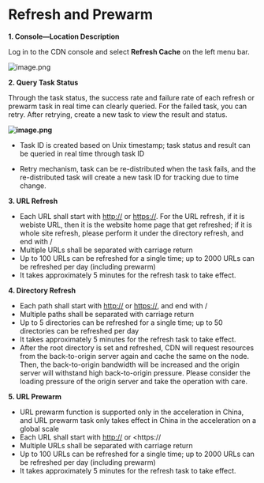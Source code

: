 # **Refresh and Prewarm**

**1. Console—Location Description**

Log in to the CDN console and select **Refresh Cache** on the left menu bar.                                              

 ![image.png](https://img1.jcloudcs.com/cms/b4021e8c-827e-4331-9617-301ea758423020180117163325.png)

**2. Query Task Status**

Through the task status, the success rate and failure rate of each refresh or prewarm task in real time can clearly queried. For the failed task, you can retry. After retrying, create a new task to view the result and status.

**![image.png](https://img1.jcloudcs.com/cms/3c752f53-54cd-4919-a95d-33f70b30c5dc20180205101014.png)**

- Task ID is created based on Unix timestamp; task status and result can be queried in real time through task ID

- Retry mechanism, task can be re-distributed when the task fails, and the re-distributed task will create a new task ID for tracking due to time change.

  

**3. URL Refresh**

* Each URL shall start with <http://> or <https://>. For the URL refresh, if it is webiste URL, then it is the website home page that get refreshed; if it is whole site refresh, please perform it under the directory refresh, and end with /
* Multiple URLs shall be separated with carriage return
* Up to 100 URLs can be refreshed for a single time; up to 2000 URLs can be refreshed per day (including prewarm)
* It takes approximately 5 minutes for the refresh task to take effect.

 

**4. Directory Refresh**

* Each path shall start with <http://> or <https://>, and end with /
* Multiple paths shall be separated with carriage return
* Up to 5 directories can be refreshed for a single time; up to 50 directories can be refreshed per day
* It takes approximately 5 minutes for the refresh task to take effect.
* After the root directory is set and refreshed, CDN will request resources from the back-to-origin server again and cache the same on the node. Then, the back-to-origin bandwidth will be increased and the origin server will withstand high back-to-origin pressure. Please consider the loading pressure of the origin server and take the operation with care.

 

**5. URL Prewarm**
* URL prewarm function is supported only in the acceleration in China, and URL prewarm task only takes effect in China in the acceleration on a global scale
* Each URL shall start with <http://> or <https://
* Multiple URLs shall be separated with carriage return
* Up to 100 URLs can be refreshed for a single time; up to 2000 URLs can be refreshed per day (including prewarm)
* It takes approximately 5 minutes for the refresh task to take effect.
